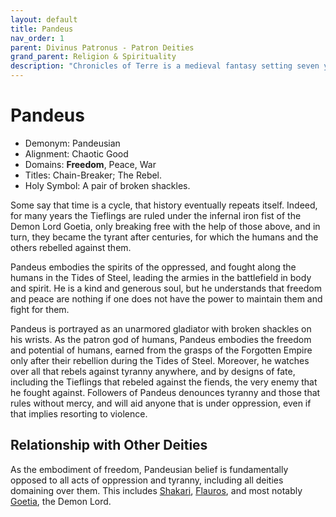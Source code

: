 ```yaml
---
layout: default
title: Pandeus
nav_order: 1
parent: Divinus Patronus - Patron Deities
grand_parent: Religion & Spirituality
description: "Chronicles of Terre is a medieval fantasy setting seven years in the writing, currently for dungeons & dragons 5th edition."
---
```


# Pandeus

- Demonym: Pandeusian 
- Alignment: Chaotic Good
- Domains: **Freedom**, Peace, War
- Titles: Chain-Breaker; The Rebel.
- Holy Symbol: A pair of broken shackles.

Some say that time is a cycle, that history eventually repeats itself. Indeed, for many years the Tieflings are ruled under the infernal iron fist of the Demon Lord Goetia, only breaking free with the help of those above, and in turn, they became the tyrant after centuries, for which the humans and the others rebelled against them.

Pandeus embodies the spirits of the oppressed, and fought along the humans in the Tides of Steel, leading the armies in the battlefield in body and spirit. He is a kind and generous soul, but he understands that freedom and peace are nothing if one does not have the power to maintain them and fight for them.

Pandeus is portrayed as an unarmored gladiator with broken shackles on his wrists. As the patron god of humans, Pandeus embodies the freedom and potential of humans, earned from the grasps of the Forgotten Empire only after their rebellion during the Tides of Steel. Moreover, he watches over all that rebels against tyranny anywhere, and by designs of fate, including the Tieflings that rebeled against the fiends, the very enemy that he fought against. Followers of Pandeus denounces tyranny and those that rules without mercy, and will aid anyone that is under oppression, even if that implies resorting to violence.

## Relationship with Other Deities

As the embodiment of freedom, Pandeusian belief is fundamentally opposed to all acts of oppression and tyranny, including all deities domaining over them. This includes [Shakari](Shakari), [Flauros](../pars/Flauros), and most notably [Goetia](../maioris/Goetia), the Demon Lord.
